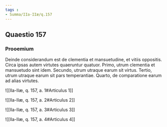 ```yaml
---
tags : 
- Summa/IIa-IIæ/q.157
---
```


## Quaestio 157

### Prooemium

Deinde considerandum est de clementia et mansuetudine, et vitiis oppositis. Circa ipsas autem virtutes quaeruntur quatuor. Primo, utrum clementia et mansuetudo sint idem. Secundo, utrum utraque earum sit virtus. Tertio, utrum utraque earum sit pars temperantiae. Quarto, de comparatione earum ad alias virtutes.

![[IIa-IIæ, q. 157, a. 1#Articulus 1]]

![[IIa-IIæ, q. 157, a. 2#Articulus 2]]

![[IIa-IIæ, q. 157, a. 3#Articulus 3]]

![[IIa-IIæ, q. 157, a. 4#Articulus 4]]

